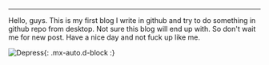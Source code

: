 
_____________________________
Hello, guys. This is my first blog I write in github and try to do something in github repo from desktop. 
Not sure this blog will end up with.
So don't wait me for new post.
Have a nice day and not fuck up like me. 

![Depress](https://media4.giphy.com/media/d2lcHJTG5Tscg/giphy.gif?cid=790b7611d0a859a069653e9ede70c71c7359e94bbf85eca3&rid=giphy.gif&ct=g){: .mx-auto.d-block :}
